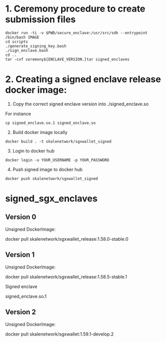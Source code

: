 # 1. Ceremony procedure to create submission files 
```
docker run -ti -v $PWD/secure_enclave:/usr/src/sdk --entrypoint /bin/bash IMAGE
cd scripts
./generate_signing_key.bash
./sign_enclave.bash
cd ..
tar -cvf ceremony${ENCLAVE_VERSION.}tar signed_enclaves
```

# 2. Creating a signed enclave release docker image:

1. Copy the correct signed enclave version into ./signed_enclave.so

  For instance
  
  ```
  cp signed_enclave.so.1 signed_enclave.so
  ```
  
2. Build docker image locally 

```
docker build . -t skalenetwork/sgxwallet_signed
```

3. Login to docker hub

```
docker login -u YOUR_USERNAME -p YOUR_PASSWORD
```

4. Push signed image to docker hub

```
docker push skalenetwork/sgxwallet_signed
```


# signed_sgx_enclaves

## Version 0

Unsigned DockerImage: 

docker pull skalenetwork/sgxwallet_release:1.58.0-stable.0

## Version 1

Unsigned DockerImage: 

docker pull skalenetwork/sgxwallet_release:1.58.5-stable.1

Signed enclave

signed_enclave.so.1

## Version 2

Unsigned DockerImage: 

docker pull skalenetwork/sgxwallet:1.59.1-develop.2





